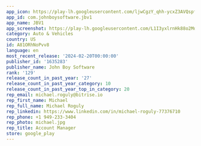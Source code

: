 ```yaml
---
app_icon: https://play-lh.googleusercontent.com/ljwCgzY_qhh-ycxZ3AVQspfm1UfMky7D8uj8q7mQpLxv3KB2hkVZJdjkBIr05qa3IiQ
app_id: com.johnboysoftware.jbv1
app_name: JBV1
app_screenshot: https://play-lh.googleusercontent.com/L1I3yxlrnHk88o2MdSToyf3q5_PuijbKQVN_xWIKbP5pmYblVQQ8jEzFvODfDvg8Rxo
category: Auto & Vehicles
country: US
id: A81ORhNoPvv8
language: en
most_recent_release: '2024-02-20T00:00:00'
publisher_id: '1635283'
publisher_name: John Boy Software
rank: '129'
release_count_in_past_year: '27'
release_count_in_past_year_category: 10
release_count_in_past_year_top_in_category: 20
rep_email: michael.roguly@bitrise.io
rep_first_name: Michael
rep_full_name: Michael Roguly
rep_linkedin: https://www.linkedin.com/in/michael-roguly-77376710
rep_phone: +1 949-233-3404
rep_photo: michael.jpg
rep_title: Account Manager
store: google_play
---
```

